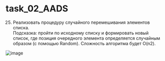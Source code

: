 # task_02_AADS
25.	Реализовать процедуру случайного перемешивания элементов списка.	
Подсказка: пройти по исходному списку и формировать новый список, где позиция очередного элемента определяется случайным образом (с помощью Random).
Сложность алгоритма будет O(n2).

![image](https://user-images.githubusercontent.com/44434924/170870662-073a204f-a5fe-4142-8fd1-fa32a2313f3c.png)
